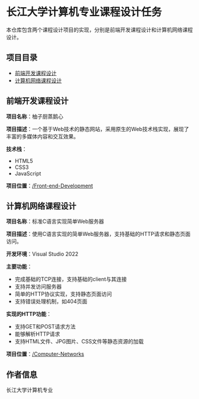 # 长江大学计算机专业课程设计任务

本仓库包含两个课程设计项目的实现，分别是前端开发课程设计和计算机网络课程设计。

## 项目目录

- [前端开发课程设计](#前端开发课程设计)
- [计算机网络课程设计](#计算机网络课程设计)

## 前端开发课程设计

**项目名称**：柚子厨蒸鹅心

**项目描述**：一个基于Web技术的静态网站，采用原生的Web技术栈实现，展现了丰富的多媒体内容和交互效果。

**技术栈**：

- HTML5
- CSS3
- JavaScript

**项目位置**：[/Front-end-Development](/Front-end-Development)

## 计算机网络课程设计

**项目名称**：标准C语言实现简单Web服务器

**项目描述**：使用C语言实现的简单Web服务器，支持基础的HTTP请求和静态页面访问。

**开发环境**：Visual Studio 2022

**主要功能**：

- 完成基础的TCP连接，支持基础的client与其连接
- 支持并发访问服务器
- 简单的HTTP协议实现，支持静态页面访问
- 支持错误处理机制，如404页面

**实现的HTTP功能**：

- 支持GET和POST请求方法
- 能够解析HTTP请求
- 支持HTML文件、JPG图片、CSS文件等静态资源的加载

**项目位置**：[/Computer-Networks](/Computer-Networks)

## 作者信息

长江大学计算机专业
